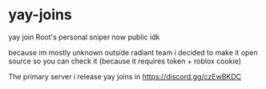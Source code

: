 # yay-joins
yay join
Root's personal sniper now public idk

because im mostly unknown outside radiant team i decided to make it open source so you can check it (because it requires token + roblox cookie)

The primary server i release yay joins in
https://discord.gg/czEwBKDC
